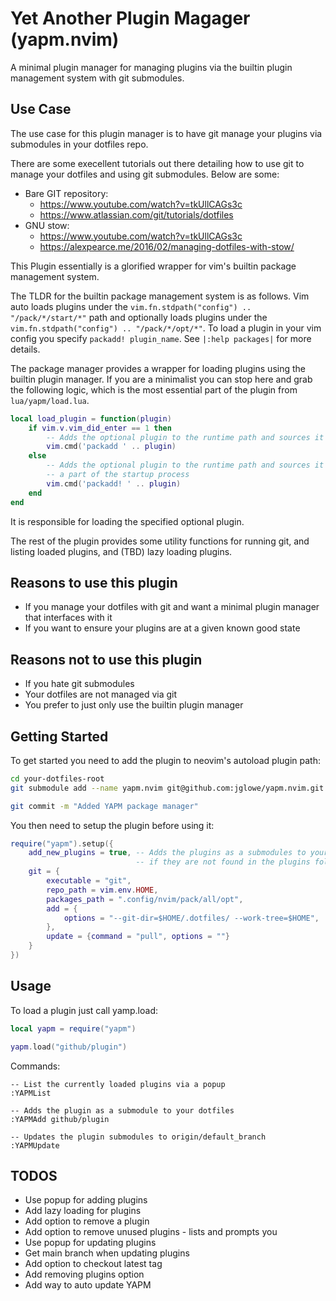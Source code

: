 # Yet Another Plugin Magager (yapm.nvim)

A minimal plugin manager for managing plugins via the builtin plugin management
system with git submodules.

## Use Case

The use case for this plugin manager is to have git manage your plugins via
submodules in your dotfiles repo.

There are some execellent tutorials out there detailing how to use git to manage
your dotfiles and using git submodules. Below are some:

- Bare GIT repository:
  - https://www.youtube.com/watch?v=tkUllCAGs3c
  - https://www.atlassian.com/git/tutorials/dotfiles
- GNU stow:
  - https://www.youtube.com/watch?v=tkUllCAGs3c
  - https://alexpearce.me/2016/02/managing-dotfiles-with-stow/

This Plugin essentially is a glorified wrapper for vim's builtin package
management system.

The TLDR for the builtin package management system is as
follows. Vim auto loads plugins under the
`vim.fn.stdpath("config") .. "/pack/*/start/*"` path and optionally loads
plugins under the `vim.fn.stdpath("config") .. "/pack/*/opt/*"`. To load a
plugin in your vim config you specify `packadd! plugin_name`. See
`|:help packages|` for more details.

The package manager provides a wrapper for loading plugins using the builtin
plugin manager. If you are a minimalist you can stop here and grab the following
logic, which is the most essential part of the plugin from `lua/yapm/load.lua`.

```lua
local load_plugin = function(plugin)
    if vim.v.vim_did_enter == 1 then
        -- Adds the optional plugin to the runtime path and sources it now
        vim.cmd('packadd ' .. plugin)
    else
        -- Adds the optional plugin to the runtime path and sources it later as
        -- a part of the startup process
        vim.cmd('packadd! ' .. plugin)
    end
end
```

It is responsible for loading the specified optional plugin.

The rest of the plugin provides some utility functions for running git, and
listing loaded plugins, and (TBD) lazy loading plugins.

## Reasons to use this plugin
- If you manage your dotfiles with git and want a minimal plugin manager that
  interfaces with it
- If you want to ensure your plugins are at a given known good state

## Reasons not to use this plugin
- If you hate git submodules
- Your dotfiles are not managed via git
- You prefer to just only use the builtin plugin manager

## Getting Started

To get started you need to add the plugin to neovim's autoload plugin path:
```bash
cd your-dotfiles-root
git submodule add --name yapm.nvim git@github.com:jglowe/yapm.nvim.git .config/nvim/pack/all/start/yapm.nvim

git commit -m "Added YAPM package manager"
```

You then need to setup the plugin before using it:
```lua
require("yapm").setup({
    add_new_plugins = true, -- Adds the plugins as a submodules to your dotfiles
                            -- if they are not found in the plugins folder
    git = {
        executable = "git",
        repo_path = vim.env.HOME,
        packages_path = ".config/nvim/pack/all/opt",
        add = {
            options = "--git-dir=$HOME/.dotfiles/ --work-tree=$HOME",
        },
        update = {command = "pull", options = ""}
    }
})
```

## Usage

To load a plugin just call yamp.load:
```lua
local yapm = require("yapm")

yapm.load("github/plugin")
```

Commands:
```
-- List the currently loaded plugins via a popup
:YAPMList

-- Adds the plugin as a submodule to your dotfiles
:YAPMAdd github/plugin

-- Updates the plugin submodules to origin/default_branch
:YAPMUpdate

```

## TODOS
- Use popup for adding plugins
- Add lazy loading for plugins
- Add option to remove a plugin
- Add option to remove unused plugins - lists and prompts you
- Use popup for updating plugins
- Get main branch when updating plugins
- Add option to checkout latest tag
- Add removing plugins option
- Add way to auto update YAPM
